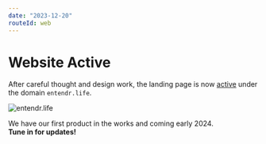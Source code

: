 ```yaml
---
date: "2023-12-20"
routeId: web
---
```


# Website Active

After careful thought and design work,
the landing page is now [active][entendr.]
under the domain `entendr.life`.

![entendr.life](images/blog/entendr.jpeg)

We have our first product in the works and coming early 2024.  
**Tune in for updates!**

[entendr.]:    https://entendr.life
